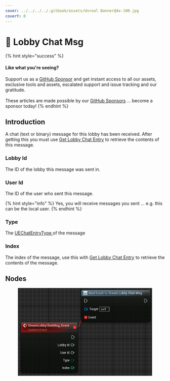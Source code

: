 ```yaml
---
cover: ../../../../.gitbook/assets/Unreal Banner@4x-100.jpg
coverY: 0
---
```


# 🔻 Lobby Chat Msg

{% hint style="success" %}
#### Like what you're seeing?

Support us as a [GitHub Sponsor](../../../../become-a-sponsor/) and get instant access to all our assets, exclusive tools and assets, escalated support and issue tracking and our gratitude.\
\
These articles are made possible by our [GitHub Sponsors](../../../../become-a-sponsor/) ... become a sponsor today!
{% endhint %}

## Introduction

A chat (text or binary) message for this lobby has been received. After getting this you must use [Get Lobby Chat Entry](../functions/get-lobby-chat-entry.md) to retrieve the contents of this message.

### Lobby Id

The ID of the lobby this message was sent in.

### User Id

The ID of the user who sent this message.&#x20;

{% hint style="info" %}
Yes, you will receive messages you sent ... e.g. this can be the local user.
{% endhint %}

### Type

The [UEChatEntryType ](../enumerators/uechatentrytype.md)of the message

### Index

The index of the message, use this with [Get Lobby Chat Entry](../functions/get-lobby-chat-entry.md) to retrieve the contents of the message.

## Nodes

<figure><img src="../../../../.gitbook/assets/image (18) (1).png" alt=""><figcaption></figcaption></figure>
